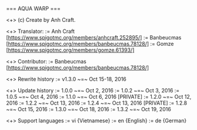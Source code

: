 === AQUA WARP ===

<+> (c) Create by Anh Craft.

<+> Translator:
	:= Anh Craft [https://www.spigotmc.org/members/anhcraft.252895/]
	:= Banbeucmas [https://www.spigotmc.org/members/banbeucmas.78128/]
	:= Gomze [https://www.spigotmc.org/members/gomze.61393/]
	
<+> Contributor:
	:= Banbeucmas [https://www.spigotmc.org/members/banbeucmas.78128/]

<+> Rewrite history
	:= v1.3.0 ~=~ Oct 15-18, 2016
	
<+> Update history
	:= 1.0.0 ~=~ Oct 2, 2016
	:= 1.0.2 ~=~ Oct 3, 2016
	:= 1.0.5 ~=~ Oct 4, 2016
	:= 1.1.0 ~=~ Oct 6, 2016 [PRIVATE]
	:= 1.2.0 ~=~ Oct 12, 2016
	:= 1.2.2 ~=~ Oct 13, 2016
	:= 1.2.4 ~=~ Oct 13, 2016 [PRIVATE]
	:= 1.2.8 ~=~ Oct 15, 2016
	:= 1.3.0 ~=~ Oct 18, 2016
	:= 1.3.2 ~=~ Oct 19, 2016
	
<+> Support languages
	:= vi {Vietnamese}
	:= en {English}
    := de {German}